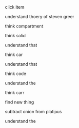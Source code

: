 click item 

understand thoery of steven greer

think compartment

think solid

understand that

think car 

understand that

think code 

understand the 

think carr 

find new thing 

subtract onion from platipus

understand the
